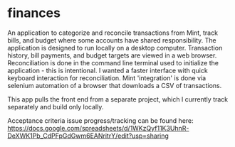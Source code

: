 # finances
An application to categorize and reconcile transactions from Mint, track bills, and budget where some accounts have shared responsibility.  The application is designed to run locally on a desktop computer.  Transaction history, bill payments, and budget targets are viewed in a web browser.  Reconciliation is done in the command line terminal used to initialize the application - this is intentional.  I wanted a faster interface with quick keyboard interaction for reconciliation.  Mint 'integration' is done via selenium automation of a browser that downloads a CSV of transactions.

This app pulls the front end from a separate project, which I currently track separately and build only locally.

Acceptance criteria issue progress/tracking can be found here:
https://docs.google.com/spreadsheets/d/1WKzQyf11K3UhnR-DeXWK1Pb_CdPFpGdGwm6EANritrY/edit?usp=sharing